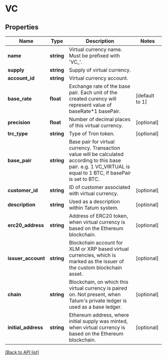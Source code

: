 # VC

## Properties

Name | Type | Description | Notes
------------ | ------------- | ------------- | -------------
**name** | **string** | Virtual currency name. Must be prefixed with &#39;VC_&#39;. |
**supply** | **string** | Supply of virtual currency. |
**account_id** | **string** | Virtual currency account. |
**base_rate** | **float** | Exchange rate of the base pair. Each unit of the created curency will represent value of baseRate*1 basePair. | [default to 1]
**precision** | **float** | Number of decimal places of this virtual currency. | [optional]
**trc_type** | **string** | Type of Tron token. | [optional]
**base_pair** | **string** | Base pair for virtual currency. Transaction value will be calculated according to this base pair. e.g. 1 VC_VIRTUAL is equal to 1 BTC, if basePair is set to BTC. |
**customer_id** | **string** | ID of customer associated with virtual currency. | [optional]
**description** | **string** | Used as a description within Tatum system. | [optional]
**erc20_address** | **string** | Address of ERC20 token, when virtual currency is based on the Ethereum blockchain. | [optional]
**issuer_account** | **string** | Blockchain account for XLM or XRP based virtual currencies, which is marked as the issuer of the custom blockchain asset. | [optional]
**chain** | **string** | Blockchain, on which this virtual currency is paired on. Not present, when Tatum&#39;s private ledger is used as a base ledger. | [optional]
**initial_address** | **string** | Ethereum address, where initial supply was minted, when virtual currency is based on the Ethereum blockchain. | [optional]

[[Back to API list]](../../README.md#api-endpoints)
